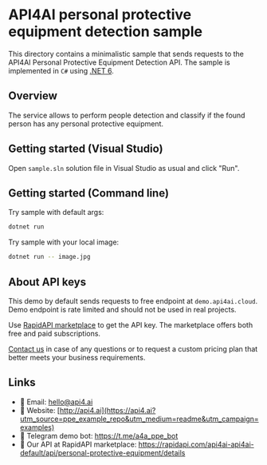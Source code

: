 # API4AI personal protective equipment detection sample

This directory contains a minimalistic sample that sends requests to the API4AI Personal Protective Equipment Detection API.
The sample is implemented in `C#` using [.NET 6](https://dotnet.microsoft.com/en-us/download/dotnet/6.0).


## Overview

The service allows to perform people detection and classify if the found person has any personal protective equipment.


## Getting started (Visual Studio)

Open `sample.sln` solution file in Visual Studio as usual and click "Run". 


## Getting started (Command line)

Try sample with default args:

```bash
dotnet run
```

Try sample with your local image:

```bash
dotnet run -- image.jpg
```


## About API keys

This demo by default sends requests to free endpoint at `demo.api4ai.cloud`.
Demo endpoint is rate limited and should not be used in real projects.

Use [RapidAPI marketplace](https://rapidapi.com/api4ai-api4ai-default/api/personal-protective-equipment/details) to get the API key. The marketplace offers both
free and paid subscriptions.

[Contact us](https://api4.ai/contacts?utm_source=ppe_example_repo&utm_medium=readme&utm_campaign=examples) in case of any questions or to request a custom pricing plan
that better meets your business requirements.


## Links

* 📩 Email: hello@api4.ai
* 🔗 Website: [http://api4.ai](https://api4.ai?utm_source=ppe_example_repo&utm_medium=readme&utm_campaign=examples)
* 🤖 Telegram demo bot: https://t.me/a4a_ppe_bot
* 🔵 Our API at RapidAPI marketplace: https://rapidapi.com/api4ai-api4ai-default/api/personal-protective-equipment/details

